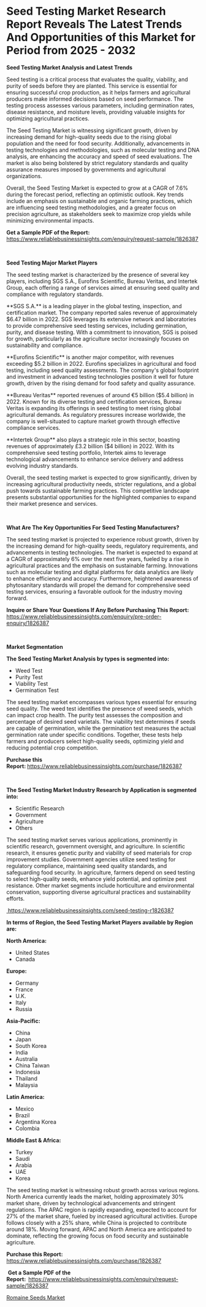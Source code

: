 <p><h1>Seed Testing Market Research Report Reveals The Latest Trends And Opportunities of this Market for Period from 2025 - 2032</h1></p><p><strong>Seed Testing Market Analysis and Latest Trends</strong></p>
<p><p>Seed testing is a critical process that evaluates the quality, viability, and purity of seeds before they are planted. This service is essential for ensuring successful crop production, as it helps farmers and agricultural producers make informed decisions based on seed performance. The testing process assesses various parameters, including germination rates, disease resistance, and moisture levels, providing valuable insights for optimizing agricultural practices.</p><p>The Seed Testing Market is witnessing significant growth, driven by increasing demand for high-quality seeds due to the rising global population and the need for food security. Additionally, advancements in testing technologies and methodologies, such as molecular testing and DNA analysis, are enhancing the accuracy and speed of seed evaluations. The market is also being bolstered by strict regulatory standards and quality assurance measures imposed by governments and agricultural organizations.</p><p>Overall, the Seed Testing Market is expected to grow at a CAGR of 7.6% during the forecast period, reflecting an optimistic outlook. Key trends include an emphasis on sustainable and organic farming practices, which are influencing seed testing methodologies, and a greater focus on precision agriculture, as stakeholders seek to maximize crop yields while minimizing environmental impacts.</p></p>
<p><strong>Get a Sample PDF of the Report:&nbsp;</strong> <a href="https://www.reliablebusinessinsights.com/enquiry/request-sample/1826387?utm_campaign=3273&utm_medium=2&utm_source=Github&utm_content=ia&utm_term=30032025&utm_id=seed-testing">https://www.reliablebusinessinsights.com/enquiry/request-sample/1826387</a></p>
<p>&nbsp;</p>
<p><strong>Seed Testing Major Market Players</strong></p>
<p><p>The seed testing market is characterized by the presence of several key players, including SGS S.A., Eurofins Scientific, Bureau Veritas, and Intertek Group, each offering a range of services aimed at ensuring seed quality and compliance with regulatory standards.</p><p>**SGS S.A.** is a leading player in the global testing, inspection, and certification market. The company reported sales revenue of approximately $6.47 billion in 2022. SGS leverages its extensive network and laboratories to provide comprehensive seed testing services, including germination, purity, and disease testing. With a commitment to innovation, SGS is poised for growth, particularly as the agriculture sector increasingly focuses on sustainability and compliance.</p><p>**Eurofins Scientific** is another major competitor, with revenues exceeding $5.2 billion in 2022. Eurofins specializes in agricultural and food testing, including seed quality assessments. The company's global footprint and investment in advanced testing technologies position it well for future growth, driven by the rising demand for food safety and quality assurance.</p><p>**Bureau Veritas** reported revenues of around €5 billion ($5.4 billion) in 2022. Known for its diverse testing and certification services, Bureau Veritas is expanding its offerings in seed testing to meet rising global agricultural demands. As regulatory pressures increase worldwide, the company is well-situated to capture market growth through effective compliance services.</p><p>**Intertek Group** also plays a strategic role in this sector, boasting revenues of approximately £3.2 billion ($4 billion) in 2022. With its comprehensive seed testing portfolio, Intertek aims to leverage technological advancements to enhance service delivery and address evolving industry standards.</p><p>Overall, the seed testing market is expected to grow significantly, driven by increasing agricultural productivity needs, stricter regulations, and a global push towards sustainable farming practices. This competitive landscape presents substantial opportunities for the highlighted companies to expand their market presence and services.</p></p>
<p>&nbsp;</p>
<p><strong>What Are The Key Opportunities For Seed Testing Manufacturers?</strong></p>
<p><p>The seed testing market is projected to experience robust growth, driven by the increasing demand for high-quality seeds, regulatory requirements, and advancements in testing technologies. The market is expected to expand at a CAGR of approximately 6% over the next five years, fueled by a rise in agricultural practices and the emphasis on sustainable farming. Innovations such as molecular testing and digital platforms for data analytics are likely to enhance efficiency and accuracy. Furthermore, heightened awareness of phytosanitary standards will propel the demand for comprehensive seed testing services, ensuring a favorable outlook for the industry moving forward.</p></p>
<p><strong>Inquire or Share Your Questions If Any Before Purchasing This Report:</strong> <a href="https://www.reliablebusinessinsights.com/enquiry/pre-order-enquiry/1826387?utm_campaign=3273&utm_medium=2&utm_source=Github&utm_content=ia&utm_term=30032025&utm_id=seed-testing">https://www.reliablebusinessinsights.com/enquiry/pre-order-enquiry/1826387</a></p>
<p>&nbsp;</p>
<p><strong>Market Segmentation</strong></p>
<p><strong>The Seed Testing Market Analysis by types is segmented into:</strong></p>
<p><ul><li>Weed Test</li><li>Purity Test</li><li>Viability Test</li><li>Germination Test</li></ul></p>
<p><p>The seed testing market encompasses various types essential for ensuring seed quality. The weed test identifies the presence of weed seeds, which can impact crop health. The purity test assesses the composition and percentage of desired seed varietals. The viability test determines if seeds are capable of germination, while the germination test measures the actual germination rate under specific conditions. Together, these tests help farmers and producers select high-quality seeds, optimizing yield and reducing potential crop competition.</p></p>
<p><strong>Purchase this Report:&nbsp;</strong><a href="https://www.reliablebusinessinsights.com/purchase/1826387?utm_campaign=3273&utm_medium=2&utm_source=Github&utm_content=ia&utm_term=30032025&utm_id=seed-testing">https://www.reliablebusinessinsights.com/purchase/1826387</a></p>
<p>&nbsp;</p>
<p><strong>The Seed Testing Market Industry Research by Application is segmented into:</strong></p>
<p><ul><li>Scientific Research</li><li>Government</li><li>Agriculture</li><li>Others</li></ul></p>
<p><p>The seed testing market serves various applications, prominently in scientific research, government oversight, and agriculture. In scientific research, it ensures genetic purity and viability of seed materials for crop improvement studies. Government agencies utilize seed testing for regulatory compliance, maintaining seed quality standards, and safeguarding food security. In agriculture, farmers depend on seed testing to select high-quality seeds, enhance yield potential, and optimize pest resistance. Other market segments include horticulture and environmental conservation, supporting diverse agricultural practices and sustainability efforts.</p></p>
<p><a href="https://www.reliablebusinessinsights.com/seed-testing-r1826387?utm_campaign=3273&utm_medium=2&utm_source=Github&utm_content=ia&utm_term=30032025&utm_id=seed-testing">&nbsp;https://www.reliablebusinessinsights.com/seed-testing-r1826387</a></p>
<p><strong>In terms of Region, the Seed Testing Market Players available by Region are:</strong></p>
<p>
    <p> <strong> North America: </strong>
        <ul>
            <li>United States</li>
            <li>Canada</li>
        </ul>
        </p> 
    <p> <strong> Europe: </strong>
        <ul>
            <li>Germany</li>
            <li>France</li>
            <li>U.K.</li>
            <li>Italy</li>
            <li>Russia</li>
        </ul>
        </p> 
    <p> <strong> Asia-Pacific: </strong>
        <ul>
            <li>China</li>
            <li>Japan</li>
            <li>South Korea</li>
            <li>India</li>
            <li>Australia</li>
            <li>China Taiwan</li>
            <li>Indonesia</li>
            <li>Thailand</li>
            <li>Malaysia</li>
        </ul>
        </p> 
    <p> <strong> Latin America: </strong>
        <ul>
            <li>Mexico</li>
            <li>Brazil</li>
            <li>Argentina Korea</li>
            <li>Colombia</li>
        </ul>
        </p> 
    <p> <strong> Middle East & Africa: </strong>
        <ul>
            <li>Turkey</li>
            <li>Saudi</li>
            <li>Arabia</li>
            <li>UAE</li>
            <li>Korea</li>
        </ul>
    </p>
    </p>
<p><p>The seed testing market is witnessing robust growth across various regions. North America currently leads the market, holding approximately 30% market share, driven by technological advancements and stringent regulations. The APAC region is rapidly expanding, expected to account for 27% of the market share, fueled by increased agricultural activities. Europe follows closely with a 25% share, while China is projected to contribute around 18%. Moving forward, APAC and North America are anticipated to dominate, reflecting the growing focus on food security and sustainable agriculture.</p></p>
<p><strong>Purchase this Report: </strong><a href="https://www.reliablebusinessinsights.com/purchase/1826387?utm_campaign=3273&utm_medium=2&utm_source=Github&utm_content=ia&utm_term=30032025&utm_id=seed-testing">https://www.reliablebusinessinsights.com/purchase/1826387</a></p>
<p>&nbsp;<strong>Get a Sample PDF of the Report:&nbsp;&nbsp;</strong><a href="https://www.reliablebusinessinsights.com/enquiry/request-sample/1826387?utm_campaign=3273&utm_medium=2&utm_source=Github&utm_content=ia&utm_term=30032025&utm_id=seed-testing">https://www.reliablebusinessinsights.com/enquiry/request-sample/1826387</a></p>
<p><strong></strong></p>
<p><p><a href="https://github.com/fraryatena85/Market-Research-Report-List-1/blob/main/romaine-seeds-market.md?utm_campaign=3273&utm_medium=2&utm_source=Github&utm_content=ia&utm_term=30032025&utm_id=seed-testing">Romaine Seeds Market</a></p></p>